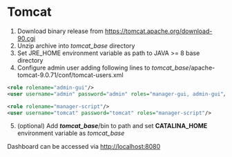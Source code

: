 # Tomcat

1) Download binary release from <https://tomcat.apache.org/download-90.cgi>
2) Unzip archive into *tomcat_base* directory
3) Set JRE_HOME environment variable as path to JAVA >= 8 base directory
4) Configure admin user adding following lines to *tomcat_base*/apache-tomcat-9.0.71/conf/tomcat-users.xml
```xml
<role rolename="admin-gui"/>
<user username="admin" password="admin" roles="manager-gui, admin-gui"/>

<role rolename="manager-script"/>
<user username="tomcat" password="tomcat" roles="manager-script"/>
```  
5) (optional) Add **_tomcat_base_**/bin to path and set **CATALINA_HOME** environment variable as *tomcat_base* 

Dashboard can be accessed via <http://localhost:8080>
